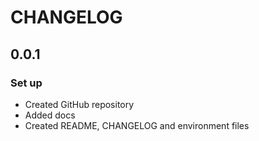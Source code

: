 # CHANGELOG

## 0.0.1
### Set up 

- Created GitHub repository
- Added docs
- Created README, CHANGELOG and environment files